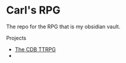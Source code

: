 # Carl's RPG
The repo for the RPG that is my obsidian vault.

Projects
- [The CDB TTRPG](The%20CDBTTRPG/Foreword/Introduction.md)
- 